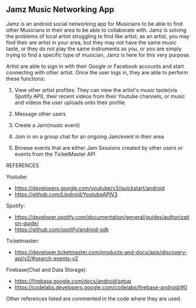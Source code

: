 ## Jamz Music Networking App
Jamz is an android social networking app for Musicians to be able to find other Musicians in their area to be able to collaborate with. Jamz is solving the problems of local artist struggling to find like artist; as an artist, you may find their are artist in your area, but they may not have the same music taste, or they do not play the same instruments as you, or you are simply trying to find a specific type of musician, Jamz is here for this very purpose. 

Artist are able to sign in with their Google or Facebook accounts and start connecting with other artist. Once the user logs in, they are able to perform these functions: 

1. View other artist profiles: They can view the artist's music taste(via Spotify API), their recent videos from their Youtube channels, or music and videos the user uploads onto their profile.

2. Message other users

3. Create a Jam(music event)

4. Join in on a group chat for an ongoing Jam/event in their area

5. Browse events that are either Jam Sessions created by other users or events from the TicketMaster API
                                           
REFERENCES

Youtube:
  - https://developers.google.com/youtube/v3/quickstart/android
  - https://github.com/Lipdroid/YoutubeAPIV3
  
Spotify:
  - https://developer.spotify.com/documentation/general/guides/authorization-guide/
  - https://github.com/spotify/android-sdk
  
Ticketmaster:
  - https://developer.ticketmaster.com/products-and-docs/apis/discovery-api/v2/#search-events-v2

Firebase(Chat and Data Storage):
  - https://firebase.google.com/docs/android/setup
  - https://codelabs.developers.google.com/codelabs/firebase-android/#0


Other references listed are commented in the code where they are used.

  

